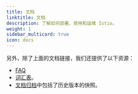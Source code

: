 ```yaml
---
title: 文档
linktitle: 文档
description: 了解如何部署、使用和运维 Istio。
weight: 1
sidebar_multicard: true
icon: docs
---
```


另外，除了上面的文档链接，我们还提供了以下资源：

- [FAQ](/zh/faq)
- [词汇表](/zh/docs/reference/glossary)。
- [文档归档](https://archive.istio.io/)中包括了历史版本的快照。